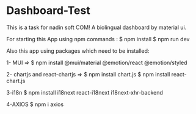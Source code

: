 # Dashboard-Test
This is a task for nadin soft COM! A biolingual dashboard by material ui.

For starting this App using npm commands :
$ npm install
$ npm run dev

Also this app using packages which need to be installed:

1- MUI =>
$ npm install @mui/material @emotion/react @emotion/styled

2- chartjs and react-chartjs =>
$ npm install chart.js
$ npm install react-chart.js

3-i18n
$ npm install i18next react-i18next i18next-xhr-backend

4-AXIOS
$ npm i axios
